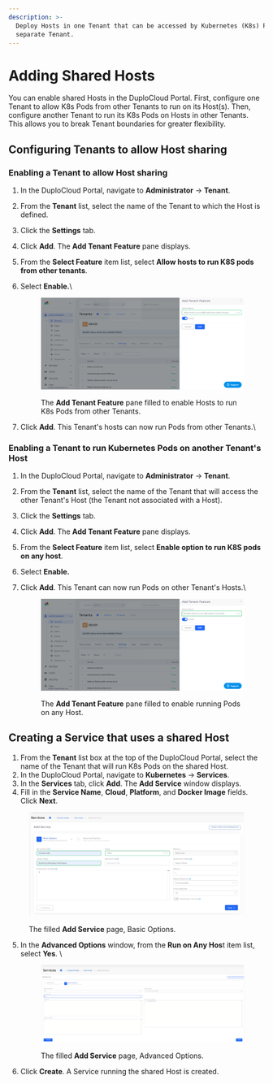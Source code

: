 ```yaml
---
description: >-
  Deploy Hosts in one Tenant that can be accessed by Kubernetes (K8s) Pods in a
  separate Tenant.
---
```


# Adding Shared Hosts

You can enable shared Hosts in the DuploCloud Portal. First, configure one Tenant to allow K8s Pods from other Tenants to run on its Host(s). Then, configure another Tenant to run its K8s Pods on Hosts in other Tenants. This allows you to break Tenant boundaries for greater flexibility.&#x20;

## Configuring Tenants to allow Host sharing

### Enabling a Tenant to allow Host sharing

1. In the DuploCloud Portal, navigate to **Administrator** -> **Tenant**.
2. From the **Tenant** list, select the name of the Tenant to which the Host is defined.&#x20;
3. Click the **Settings** tab.
4. Click **Add**. The **Add Tenant Feature** pane displays.
5. From the **Select Feature** item list, select **Allow hosts to run K8S pods from other tenants**.
6.  Select **Enable.**\


    <div align="left">

    <figure><img src="../../../.gitbook/assets/Screenshot (270).png" alt=""><figcaption><p>The <strong>Add Tenant Feature</strong> pane filled to enable Hosts to run K8s Pods from other Tenants.</p></figcaption></figure>

    </div>
7. Click **Add**. This Tenant's hosts can now run Pods from other Tenants.\


### Enabling a Tenant to run Kubernetes Pods on another Tenant's Host

1. In the DuploCloud Portal, navigate to **Administrator** -> **Tenant**.
2. From the **Tenant** list, select the name of the Tenant that will access the other Tenant's Host (the Tenant not associated with a Host).&#x20;
3. Click the **Settings** tab.
4. Click **Add**. The **Add Tenant Feature** pane displays.
5. From the **Select Feature** item list, select **Enable option to run K8S pods on any host**.
6. Select **Enable.**
7.  Click **Add**. This Tenant can now run Pods on other Tenant's Hosts.\


    <div align="left">

    <figure><img src="../../../.gitbook/assets/shot 3333.png" alt=""><figcaption><p>The <strong>Add Tenant Feature</strong> pane filled to enable running Pods on any Host. </p></figcaption></figure>

    </div>

## Creating a Service that uses a shared Host

1. From the **Tenant** list box at the top of the DuploCloud Portal, select the name of the Tenant that will run K8s Pods on the shared Host.
2. In the DuploCloud Portal, navigate to **Kubernetes** -> **Services**.
3. In the **Services** tab, click **Add**. The **Add Service** window displays.
4. Fill in the **Service Name**, **Cloud**, **Platform**, and **Docker Image** fields. Click **Next**.

<figure><img src="../../../.gitbook/assets/screenshot-nimbusweb.me-2024.02.18-13_00_08.png" alt=""><figcaption><p>The filled <strong>Add Service</strong> page, Basic Options.</p></figcaption></figure>

5.  In the **Advanced Options** window, from the **Run on Any Hos**t item list, select **Yes**. \


    <div align="left">

    <figure><img src="../../../.gitbook/assets/image (96).png" alt=""><figcaption><p>The filled <strong>Add Service</strong> page, Advanced Options.</p></figcaption></figure>

    </div>
6. Click **Create**. A Service running the shared Host is created.&#x20;

